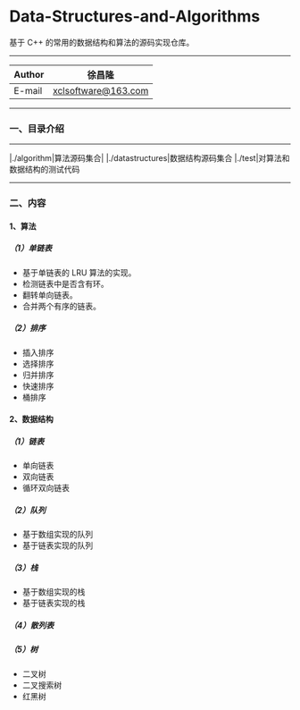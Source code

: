 Data-Structures-and-Algorithms
===========================
基于 C++ 的常用的数据结构和算法的源码实现仓库。
****
	
|Author|徐昌隆|
|---|---
|E-mail|xclsoftware@163.com


****
### 一、目录介绍
****
	
|./algorithm|算法源码集合|
|./datastructures|数据结构源码集合
|./test|对算法和数据结构的测试代码


****
### 二、内容
#### 1、算法
##### （1）单链表
   * 基于单链表的 LRU 算法的实现。
   * 检测链表中是否含有环。
   * 翻转单向链表。
   * 合并两个有序的链表。
##### （2）排序
   * 插入排序
   * 选择排序
   * 归并排序
   * 快速排序
   * 桶排序

#### 2、数据结构
##### （1）链表
   * 单向链表
   * 双向链表
   * 循环双向链表
##### （2）队列
   * 基于数组实现的队列
   * 基于链表实现的队列
##### （3）栈
   * 基于数组实现的栈
   * 基于链表实现的栈
##### （4）散列表
##### （5）树
   * 二叉树
   * 二叉搜索树
   * 红黑树